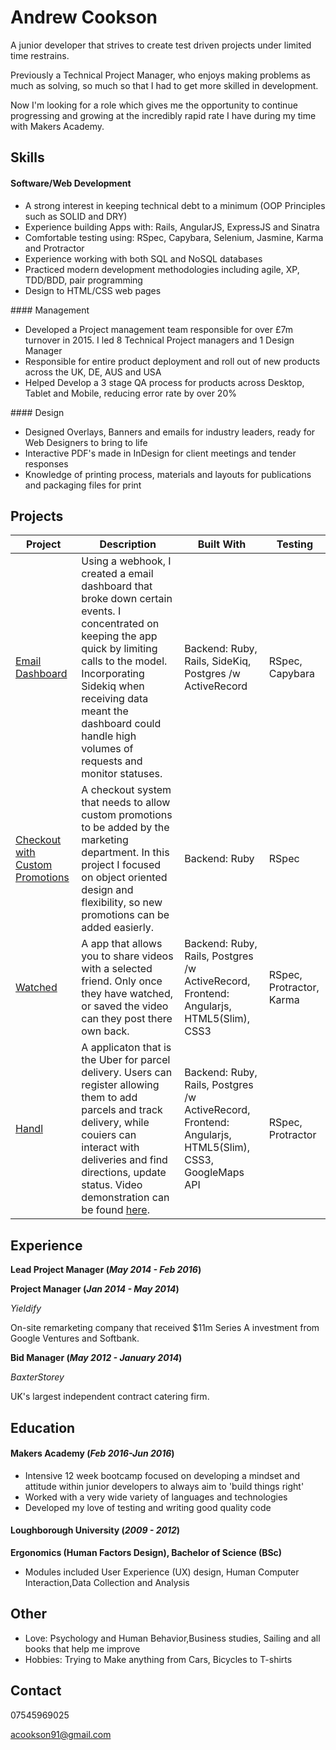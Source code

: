 # Andrew Cookson

A junior developer that strives to create test driven projects under limited time restrains.

Previously a Technical Project Manager, who enjoys making problems as much as solving, so much so that I had to get more skilled in development.

Now I'm looking for a role which gives me the opportunity to continue progressing and growing at the incredibly rapid rate I have during my time with Makers Academy.

## Skills

#### Software/Web Development

* A strong interest in keeping technical debt to a minimum (OOP Principles such as SOLID and DRY)
* Experience building Apps with: Rails, AngularJS, ExpressJS and Sinatra
* Comfortable testing using: RSpec, Capybara, Selenium, Jasmine, Karma and Protractor
* Experience working with both SQL and NoSQL databases
* Practiced modern development methodologies including agile, XP, TDD/BDD, pair programming
* Design to HTML/CSS web pages

#### Management

* Developed a Project management team responsible for over £7m turnover in 2015. I led 8 Technical Project managers and 1 Design Manager
* Responsible for entire product deployment and roll out of new products across the UK, DE, AUS and USA
* Helped Develop a 3 stage QA process for products across Desktop, Tablet and Mobile, reducing error rate by over 20%

#### Design

* Designed Overlays, Banners and emails for industry leaders, ready for Web Designers to bring to life
* Interactive PDF's made in InDesign for client meetings and tender responses
* Knowledge of printing process, materials and layouts for publications and packaging files for print

## Projects

Project | Description | Built With | Testing
--- | --- | --- | ---
[Email Dashboard](https://github.com/acookson91/email-dashboard) | Using a webhook, I created a email dashboard that broke down certain events. I concentrated on keeping the app quick by limiting calls to the model. Incorporating Sidekiq when receiving data meant the dashboard could handle high volumes of requests and monitor statuses.   | Backend: Ruby, Rails, SideKiq, Postgres /w ActiveRecord | RSpec, Capybara
[Checkout with Custom Promotions](https://github.com/acookson91/checkout-with-promotions) | A checkout system that needs to allow custom promotions to be added by the marketing department. In this project I focused on object oriented design and flexibility, so new promotions can be added easierly. | Backend: Ruby | RSpec
[Watched](https://github.com/acookson91/watched) | A app that allows you to share videos with a selected friend. Only once they have watched, or saved the video can they post there own back. | Backend: Ruby, Rails, Postgres /w ActiveRecord, Frontend: Angularjs, HTML5(Slim), CSS3| RSpec, Protractor, Karma
[Handl](https://github.com/acookson91/handl-frontend) | A applicaton that is the Uber for parcel delivery. Users can register allowing them to add parcels and track delivery, while couiers can interact with deliveries and find directions, update status. Video demonstration can be found [here](https://www.youtube.com/watch?v=oSti49Wp3A0).| Backend: Ruby, Rails, Postgres /w ActiveRecord, Frontend: Angularjs, HTML5(Slim), CSS3, GoogleMaps API | RSpec, Protractor 



## Experience


__Lead Project Manager (_May 2014 - Feb 2016_)__

__Project Manager (_Jan 2014 - May 2014_)__

_Yieldify_

On-site remarketing company that received $11m Series A investment from Google Ventures and Softbank.

__Bid Manager (_May 2012 - January 2014_)__

_BaxterStorey_

UK's largest independent contract catering firm.

## Education

#### Makers Academy (_Feb 2016-Jun 2016_)

* Intensive 12 week bootcamp focused on developing a mindset and attitude within junior developers to always aim to 'build things right'
* Worked with a very wide variety of languages and technologies
* Developed my love of testing and writing good quality code


#### Loughborough University (_2009 - 2012_)

__Ergonomics (Human Factors Design), Bachelor of Science (BSc)__

* Modules included User Experience (UX) design, Human Computer Interaction,Data Collection and Analysis

## Other

* Love: Psychology and Human Behavior,Business studies, Sailing and all books that help me improve
* Hobbies: Trying to Make anything from Cars, Bicycles to T-shirts

## Contact

07545969025

acookson91@gmail.com
